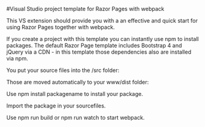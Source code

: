 #Visual Studio project template for Razor Pages with webpack

This VS extension should provide you with a an effective and quick start for using Razor Pages together with webpack. 

If you create a project with this template you can instantly use npm to install packages. The default Razor Page template includes Bootstrap 4 and jQuery via a CDN - in this template those dependencies also are installed via npm.

You put your source files into the /src folder:


Those are moved automatically to your www/dist folder:


Use npm install packagename to install your package.

Import the package in your sourcefiles.

Use npm run build or npm run watch to start webpack.

